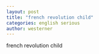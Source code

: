 ```yaml
---
layout: post
title: "french revolution child"
categories: english serious
author: westerner
---
```


french revolution child